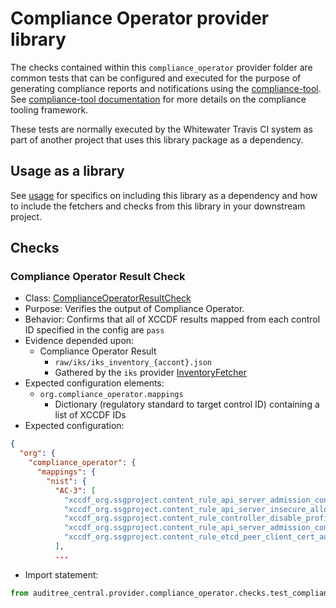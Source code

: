 # Compliance Operator provider library

The checks contained within this `compliance_operator` provider folder are common tests that can be configured and
executed for the purpose of generating compliance reports and notifications using the [compliance-tool][compliance-tool].
See [compliance-tool documentation][compliance-tool-docs] for more details on the compliance tooling framework.

These tests are normally executed by the Whitewater Travis CI system as part of another project that uses this library
package as a dependency.

## Usage as a library

See [usage][usage] for specifics on including this library as a dependency and how to include the fetchers and checks
from this library in your downstream project.


## Checks

### Compliance Operator Result Check

* Class: [ComplianceOperatorResultCheck][ComplianceOperatorResultCheck]
* Purpose: Verifies the output of Compliance Operator.
* Behavior: Confirms that all of XCCDF results mapped from each control ID specified in the config are `pass`
* Evidence depended upon:
  * Compliance Operator Result
    * `raw/iks/iks_inventory_{accont}.json`
    * Gathered by the `iks` provider [InventoryFetcher][InventoryFetcher]
* Expected configuration elements:
  * `org.compliance_operator.mappings`
    * Dictionary (regulatory standard to target control ID) containing a list of XCCDF IDs
* Expected configuration:
```json
{
  "org": {
    "compliance_operator": {
      "mappings": {
        "nist": {
          "AC-3": [
            "xccdf_org.ssgproject.content_rule_api_server_admission_control_plugin_DenyEscalatingExec",
            "xccdf_org.ssgproject.content_rule_api_server_insecure_allow_any_token",
            "xccdf_org.ssgproject.content_rule_controller_disable_profiling",
            "xccdf_org.ssgproject.content_rule_api_server_admission_control_plugin_AlwaysPullImages",
            "xccdf_org.ssgproject.content_rule_etcd_peer_client_cert_auth"
          ],
          ...
```

* Import statement:

```python
from auditree_central.provider.compliance_operator.checks.test_compliance_check import ComplianceOperatorResultCheck
```


[compliance-tool]: https://github.ibm.com/cloumpose/compliance-tool
[compliance-tool-docs]: https://pages.github.ibm.com/cloumpose/compliance-tool
[usage]: https://github.ibm.com/auditree/auditree-central#usage
[ComplianceOperatorResultCheck]: https://github.ibm.com/auditree/auditree-central/blob/master/auditree_central/provider/compliance_operator/checks/test_compliance_check.py
[InventoryFetcher]: https://github.ibm.com/auditree/auditree-central/blob/master/auditree_central/provider/iks/fetchers/fetch_inventory.py
